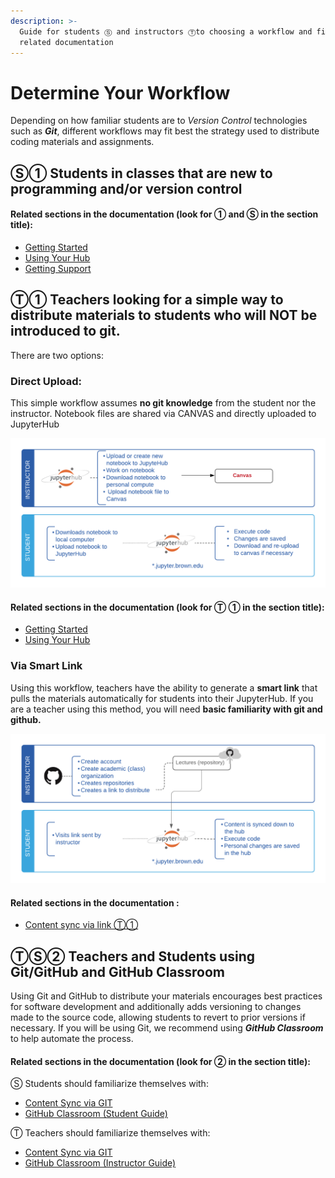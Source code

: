 ```yaml
---
description: >-
  Guide for students Ⓢ and instructors Ⓣto choosing a workflow and finding
  related documentation
---
```


# Determine Your Workflow

Depending on how familiar students are to _Version Control_ technologies such as _**Git**_, different workflows may fit best the strategy used to distribute coding materials and assignments. 

## Ⓢ① Students in classes that are new to programming and/or version control 

#### Related sections in the documentation \(look for  ① and Ⓢ  in the section title\):

* [Getting Started ](getting-started/signin.md) 
* [Using Your Hub](using-your-hub/interface-overview.md)
* [Getting Support ](help-and-support/getting-support.md)

## Ⓣ① Teachers looking for a simple way to **distribute materials to students who will NOT be introduced to git.** 

There are two options:

### Direct Upload:

This simple workflow assumes **no git knowledge** from the student nor the instructor. Notebook files are shared via CANVAS and directly uploaded to JupyterHub

![Direct File Upload Workflow](.gitbook/assets/direct-upload.png)



#### Related sections in the documentation \(look for Ⓣ ① in the section title\):

* [Getting Started ](github-classroom-student-guide/overview.md) 
* [Using Your Hub](getting-started/signin.md)

### Via Smart Link

Using this workflow, teachers have the ability to generate a **smart link** that pulls the materials automatically for students into their JupyterHub. If you are a teacher using this method, you will need **basic familiarity with git and github.**

![Workflow when synching content using a \(special\) link](.gitbook/assets/auto-pull.png)

#### Related sections in the documentation :

* [Content sync via link Ⓣ①](content-sync-via-link/nbgitpuller.md)

## ⓉⓈ② Teachers and Students using Git/GitHub and GitHub Classroom

Using Git and GitHub to distribute your materials encourages best practices for software development and additionally adds versioning to changes made to the source code, allowing students to revert to prior versions if necessary. If you will be using Git, we recommend using _**GitHub Classroom**_  to help automate the process.  

#### Related sections in the documentation \(look for  ② in the section title\):

Ⓢ Students  should familiarize themselves with:  

* [Content Sync via GIT](git-basics/overview.md)
* [GitHub Classroom \(Student Guide\)](github-classroom-student-guide/overview.md)

Ⓣ Teachers should familiarize themselves with:

* [Content Sync via GIT](git-basics/overview.md)
* [GitHub Classroom \(Instructor Guide\)](github-classroom-instructor-guide/overview.md)

 

